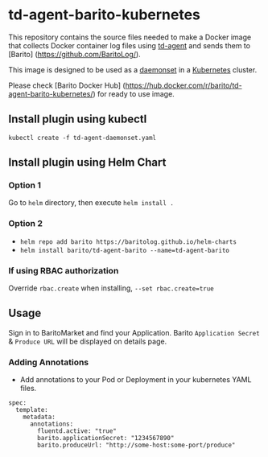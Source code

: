# td-agent-barito-kubernetes

This repository contains the source files needed to make a Docker image
that collects Docker container log files using [td-agent](http://www.fluentd.org/)
and sends them to [Barito] (https://github.com/BaritoLog/).

This image is designed to be used as a [daemonset](http://kubernetes.io/docs/admin/daemons) in a [Kubernetes](https://github.com/kubernetes/kubernetes) cluster.

Please check [Barito Docker Hub] (https://hub.docker.com/r/barito/td-agent-barito-kubernetes/) for ready to use  image.

## Install plugin using kubectl

`kubectl create -f td-agent-daemonset.yaml`

## Install plugin using Helm Chart

### Option 1 
Go to `helm` directory, then execute `helm install .`

### Option 2

- `helm repo add barito https://baritolog.github.io/helm-charts`
- `helm install barito/td-agent-barito --name=td-agent-barito`

### If using RBAC authorization

Override `rbac.create` when installing, `--set rbac.create=true`

## Usage

Sign in to BaritoMarket and find your Application. Barito `Application Secret` & `Produce URL` will be displayed on details page.

### Adding Annotations
* Add annotations to your Pod or Deployment in your kubernetes YAML files.
```shell
spec:
  template:
    metadata:
      annotations:
        fluentd.active: "true"
        barito.applicationSecret: "1234567890"
        barito.produceUrl: "http://some-host:some-port/produce"
```
